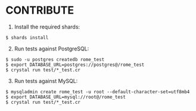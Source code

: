 # CONTRIBUTE

1. Install the required shards:
```console
$ shards install
```

2. Run tests against PostgreSQL:
```console
$ sudo -u postgres createdb rome_test
$ export DATABASE_URL=postgres://postgres@/rome_test
$ crystal run test/*_test.cr
```

3. Run tests against MySQL:
```console
$ mysqladmin create rome_test -u root --default-character-set=utf8mb4
$ export DATABASE_URL=mysql://root@/rome_test
$ crystal run test/*_test.cr
```
